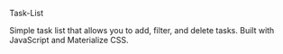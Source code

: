 Task-List

Simple task list that allows you to add, filter, and delete tasks. 
Built with JavaScript and Materialize CSS. 
